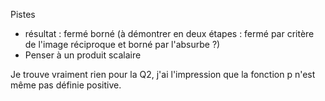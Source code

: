 Pistes

- résultat : fermé borné (à démontrer en deux étapes : fermé par critère de l'image réciproque et borné par l'absurbe ?)
- Penser à un produit scalaire

Je trouve vraiment rien pour la Q2, j'ai l'impression que la fonction p n'est même pas définie positive.